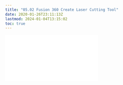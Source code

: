 ```yaml
---
title: "05.02 Fusion 360 Create Laser Cutting Tool"
date: 2020-01-26T23:11:13Z
lastmod: 2024-01-04T13:15:02
toc: true
---
```


![Link to included file content](../../../../digital-fabrication/laser-cutting/fusion-360-create-laser-cutting-tool.md)
